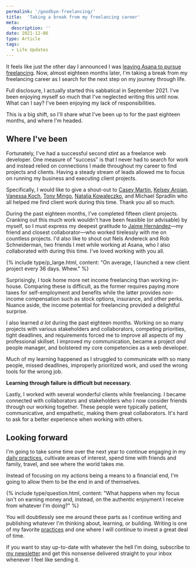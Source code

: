 ```yaml
---
permalink: '/goodbye-freelancing/'
title:  'Taking a break from my freelancing career'
meta: 
  description: ''
date: 2021-12-06
type: Article
tags:
  - Life Updates
---
```


It feels like just the other day I announced I was [leaving Asana to pursue freelancing](/goodbye-asana-hello-freelancing/). Now, almost eighteen months later, I'm taking a break from my freelancing career as I search for the next step on my journey through life.

Full disclosure, I actually started this sabbatical in September 2021. I've been enjoying myself so much that I've neglected writing this until now. What can I say? I've been enjoying my lack of responsibilities.

This is a big shift, so I'll share what I've been up to for the past eighteen months, and where I'm headed.

## Where I've been

Fortunately, I've had a successful second stint as a freelance web developer. One measure of "success" is that I never had to search for work and instead relied on connections I made throughout my career to find projects and clients. Having a steady stream of leads allowed me to focus on running my business and executing client projects.
  
Specifically, I would like to give a shout-out to [Casey Martin](https://www.play.studio/), [Kelsey Aroian](http://www.kelseyaroian.com/), [Vanessa Koch](https://www.vanessakoch.com/), [Tony Mingo](https://tonymingo.com/), [Natalia Kowaleczko](https://natiko.design/), and Michael Spradlin who all helped me find client work during this time. Thank you all so much.

During the past eighteen months, I've completed fifteen client projects. Cranking out this much work wouldn't have been feasible (or advisable) by myself, so I must express my deepest gratitude to [Jaime Hernández](https://jaime.one/)—my friend and closest collaborator—who worked tirelessly with me on countless projects. I'd also like to shout out Nels Andereck and Rob Schneiderman, two friends I met while working at Asana, who I also collaborated with during this time. I've loved working with you all.

{% include type/p_large.html, content: "On average, I launched a new client<br>project every 36 days. Whew." %}

Surprisingly, I took home more net income freelancing than working in-house. Comparing these is difficult, as the former requires paying more taxes for self-employment and benefits while the latter provides non-income compensation such as stock options, insurance, and other perks. Nuance aside, the income potential for freelancing provided a delightful surprise.

I also learned _a lot_ during the past eighteen months. Working on so many projects with various stakeholders and collaborators, competing priorities, tight deadlines, and requirements forced me to improve all aspects of my professional skillset. I improved my communication, became a project _and_ people manager, and bolstered my core competencies as a web developer.



Much of my learning happened as I struggled to communicate with so many people, missed deadlines, improperly prioritized work, and used the wrong tools for the wrong job.

**Learning through failure is difficult but necessary.**

Lastly, I worked with several wonderful clients while freelancing. I became connected with collaborators and stakeholders who I now consider friends through our working together. These people were typically patient, communicative, and empathetic, making them great collaborators. It's hard to ask for a better experience when working with others.

## Looking forward

I'm going to take some time over the next year to continue engaging in my [daily practices](/practices/), cultivate areas of interest, spend time with friends and family, travel, and see where the world takes me.

Instead of focusing on my actions being a means to a financial end, I'm going to allow them to be the end in and of themselves.

{% include type/question.html, content: "What happens when my focus isn't on earning money and, instead, on the authentic enjoyment I receive from whatever I'm doing?" %}

You will doubtlessly see me around these parts as I continue writing and publishing whatever I'm thinking about, learning, or building. Writing is one of my favorite [practices](/practices/) and one where I will continue to invest a great deal of time.

If you want to stay up-to-date with whatever the hell I'm doing, subscribe to [my newsletter](/subscribe) and get this nonsense delivered straight to your inbox whenever I feel like sending it.
